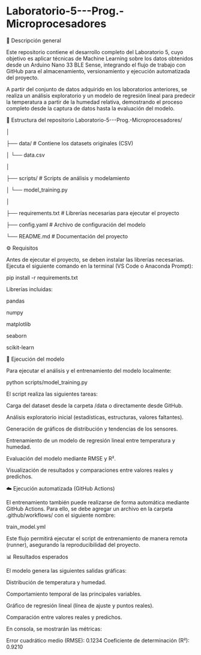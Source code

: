 # Laboratorio-5---Prog.-Microprocesadores
📘 Descripción general

Este repositorio contiene el desarrollo completo del Laboratorio 5, cuyo objetivo es aplicar técnicas de Machine Learning sobre los datos obtenidos desde un Arduino Nano 33 BLE Sense, integrando el flujo de trabajo con GitHub para el almacenamiento, versionamiento y ejecución automatizada del proyecto.

A partir del conjunto de datos adquirido en los laboratorios anteriores, se realiza un análisis exploratorio y un modelo de regresión lineal para predecir la temperatura a partir de la humedad relativa, demostrando el proceso completo desde la captura de datos hasta la evaluación del modelo.

🧩 Estructura del repositorio
Laboratorio-5---Prog.-Microprocesadores/

│

├── data/ # Contiene los datasets originales (CSV)

│ └── data.csv

│

├── scripts/ # Scripts de análisis y modelamiento

│ └── model_training.py

│

├── requirements.txt # Librerías necesarias para ejecutar el proyecto

├── config.yaml # Archivo de configuración del modelo

└── README.md # Documentación del proyecto


⚙️ Requisitos

Antes de ejecutar el proyecto, se deben instalar las librerías necesarias.
Ejecuta el siguiente comando en la terminal (VS Code o Anaconda Prompt):

pip install -r requirements.txt


Librerías incluidas:

pandas

numpy

matplotlib

seaborn

scikit-learn

🧠 Ejecución del modelo

Para ejecutar el análisis y el entrenamiento del modelo localmente:

python scripts/model_training.py


El script realiza las siguientes tareas:

Carga del dataset desde la carpeta /data o directamente desde GitHub.

Análisis exploratorio inicial (estadísticas, estructuras, valores faltantes).

Generación de gráficos de distribución y tendencias de los sensores.

Entrenamiento de un modelo de regresión lineal entre temperatura y humedad.

Evaluación del modelo mediante RMSE y R².

Visualización de resultados y comparaciones entre valores reales y predichos.

☁️ Ejecución automatizada (GitHub Actions)

El entrenamiento también puede realizarse de forma automática mediante GitHub Actions.
Para ello, se debe agregar un archivo en la carpeta .github/workflows/ con el siguiente nombre:

train_model.yml


Este flujo permitirá ejecutar el script de entrenamiento de manera remota (runner), asegurando la reproducibilidad del proyecto.

📊 Resultados esperados

El modelo genera las siguientes salidas gráficas:

Distribución de temperatura y humedad.

Comportamiento temporal de las principales variables.

Gráfico de regresión lineal (línea de ajuste y puntos reales).

Comparación entre valores reales y predichos.

En consola, se mostrarán las métricas:

Error cuadrático medio (RMSE): 0.1234
Coeficiente de determinación (R²): 0.9210
